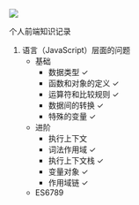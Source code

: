 ![](http://ww3.sinaimg.cn/large/006y8mN6gy1g6mrj29dqrj30wf0u0nnz.jpg)

个人前端知识记录

1. 语言（JavaScript）层面的问题
    * 基础
      * 数据类型 ✓
      * 函数和对象的定义 ✓
      * 运算符和比较规则 ✓
      * 数据间的转换 ✓
      * 特殊的变量 ✓
    * 进阶
      * 执行上下文
      * 词法作用域 ✓
      * 执行上下文栈 ✓
      * 变量对象 ✓
      * 作用域链 ✓
    * ES6789
